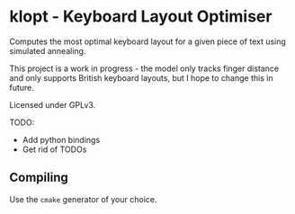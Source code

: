 # klopt - Keyboard Layout Optimiser

Computes the most optimal keyboard layout for a given piece of text using simulated annealing.

This project is a work in progress - the model only tracks finger distance and only supports British keyboard layouts, but I hope to change this in future.

Licensed under GPLv3.

TODO:
* Add python bindings
* Get rid of TODOs

## Compiling

Use the `cmake` generator of your choice.
